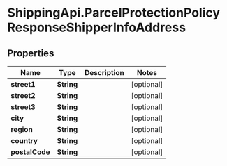 # ShippingApi.ParcelProtectionPolicyResponseShipperInfoAddress

## Properties

Name | Type | Description | Notes
------------ | ------------- | ------------- | -------------
**street1** | **String** |  | [optional] 
**street2** | **String** |  | [optional] 
**street3** | **String** |  | [optional] 
**city** | **String** |  | [optional] 
**region** | **String** |  | [optional] 
**country** | **String** |  | [optional] 
**postalCode** | **String** |  | [optional] 


